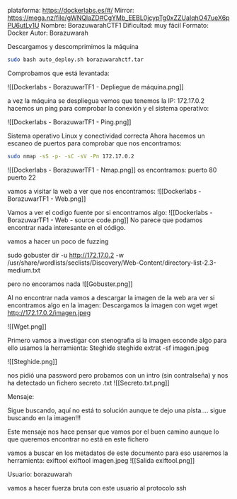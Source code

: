 plataforma: https://dockerlabs.es/#/
Mirror: https://mega.nz/file/gWNQlaZD#CgYMb_EEBL0jcypTg0xZZUaIqhO47ueX6pPU6utLy1U
Nombre: BorazuwarahCTF1
Dificultad: muy fácil
Formato: Docker
Autor: Borazuwarah


Descargamos y descomprimimos la máquina

```sh fold:"Levantamos la maquina en docker"
sudo bash auto_deploy.sh borazuwarahctf.tar 
```

Comprobamos que está levantada:

![[Dockerlabs - BorazuwarTF1 - Depliegue de máquina.png]]

a vez la máquina se despliegua vemos que tenemos la IP: 172.17.0.2
hacemos un ping para comprobar la conexión y el sistema operativo:

![[Dockerlabs - BorazuwarTF1 - Ping.png]]

Sistema operativo Linux y conectividad correcta
Ahora hacemos un escaneo de puertos para comprobar que nos encontramos:

```sh fold:"Nmap"
sudo nmap -sS -p- -sC -sV -Pn 172.17.0.2
```


![[Dockerlabs - BorazuwarTF1 - Nmap.png]]
os encontramos:
puerto 80 
puerto 22

vamos a visitar la web a ver que nos encontramos:
![[Dockerlabs - BorazuwarTF1 - Web.png]]

Vamos a ver el codigo fuente por si encontramos algo:
![[Dockerlabs - BorazuwarTF1 - Web - source code.png]]
No parece que podamos encontrar nada interesante en el código.

vamos a hacer un poco de fuzzing

sudo gobuster dir -u http://172.17.0.2 -w /usr/share/wordlists/seclists/Discovery/Web-Content/directory-list-2.3-medium.txt 

pero no encoramos nada
![[Gobuster.png]]

Al no encontrar nada vamos a descargar la imagen de la web ara ver si encontramos algo en la imagen:
Descargamos la imagen con wget
wget http://172.17.0.2/imagen.jpeg

![[Wget.png]]

Primero vamos a investigar con stenografia si la imagen esconde algo
para ello usamos la herramienta:
Steghide
steghide extrat -sf imagen.jpeg


![[Steghide.png]]


nos pidió una password pero probamos con un intro (sin contralseña) y nos ha detectado un fichero secreto .txt
![[Secreto.txt.png]]

Mensaje: 

Sigue buscando, aquí no está to solución
aunque te dejo una pista....
sigue buscando en la imagen!!!


Este mensaje nos hace pensar que vamos por el buen camino aunque lo que queremos encontrar no está en este fichero

vamos a  buscar en los metadatos de este documento
para eso usaremos la herramienta: exiftool
exiftool imagen.jpeg
![[Salida exiftool.png]]

Usuario: borazuwarah

vamos a hacer fuerza bruta con este usuario al protocolo ssh

